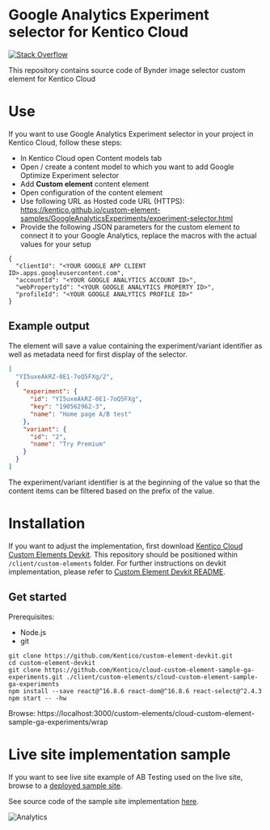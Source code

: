 # Google Analytics Experiment selector for Kentico Cloud

[![Stack Overflow](https://img.shields.io/badge/Stack%20Overflow-ASK%20NOW-FE7A16.svg?logo=stackoverflow&logoColor=white)](https://stackoverflow.com/tags/kentico-cloud)

This repository contains source code of Bynder image selector custom element for Kentico Cloud

# Use

If you want to use Google Analytics Experiment selector in your project in Kentico Cloud, follow these steps:

* In Kentico Cloud open Content models tab
* Open / create a content model to which you want to add Google Optimize Experiment selector
* Add **Custom element** content element
* Open configuration of the content element
* Use following URL as Hosted code URL (HTTPS): https://kentico.github.io/custom-element-samples/GoogleAnalyticsExperiments/experiment-selector.html
* Provide the following JSON parameters for the custom element to connect it to your Google Analytics, replace the macros with the actual values for your setup

```
{
  "clientId": "<YOUR GOOGLE APP CLIENT ID>.apps.googleusercontent.com",
  "accountId": "<YOUR GOOGLE ANALYTICS ACCOUNT ID>",
  "webPropertyId": "<YOUR GOOGLE ANALYTICS PROPERTY ID>",
  "profileId": "<YOUR GOOGLE ANALYTICS PROFILE ID>"
}
```

## Example output

The element will save a value containing the experiment/variant identifier as well as metadata need for first display of the selector.

```json
[
  "YI5uxeAkRZ-0E1-7oQ5FXg/2",
  {
    "experiment": {
      "id": "YI5uxeAkRZ-0E1-7oQ5FXg",
      "key": "190562962-3",
      "name": "Home page A/B test"
    },
    "variant": {
      "id": "2",
      "name": "Try Premium"
    }
  }
]
```

The experiment/variant identifier is at the beginning of the value so that the content items can be filtered based on the prefix of the value.

# Installation

If you want to adjust the implementation, first download [Kentico Cloud Custom Elements Devkit](https://github.com/kentico/custom-element-devkit). This repository should be positioned within `/client/custom-elements` folder. For further instructions on devkit implementation, please refer to [Custom Element Devkit README](https://github.com/Kentico/custom-element-devkit/blob/master/readme.md).

## Get started

Prerequisites:
* Node.js
* git

```
git clone https://github.com/Kentico/custom-element-devkit.git
cd custom-element-devkit
git clone https://github.com/Kentico/cloud-custom-element-sample-ga-experiments.git ./client/custom-elements/cloud-custom-element-sample-ga-experiments
npm install --save react@^16.8.6 react-dom@^16.8.6 react-select@^2.4.3
npm start -- -hw
```
Browse: https://localhost:3000/custom-elements/cloud-custom-element-sample-ga-experiments/wrap

# Live site implementation sample

If you want to see live site example of AB Testing used on the live site, browse to a [deployed sample site](https://kentico-cloud-sample-app-react-ga-experiments.surge.sh).

See source code of the sample site implementation [here](https://github.com/Kentico/cloud-sample-app-react/commit/67d48c6f3953f95a50eb5d28cf4c27d8432635f4).

![Analytics](https://kentico-ga-beacon.azurewebsites.net/api/UA-69014260-4/Kentico/cloud-custom-element-sample-ga-experiments?pixel)
